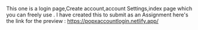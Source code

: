 This one is a login page,Create account,account Settings,index page which you can freely use .
I have created this to submit as an Assignment 
here's the link for the preview : https://popxaccountlogin.netlify.app/
